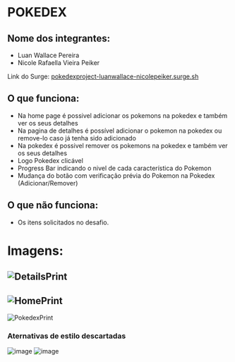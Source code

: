 # POKEDEX

## Nome dos integrantes: 
- Luan Wallace Pereira
- Nicole Rafaella Vieira Peiker

Link do Surge: [pokedexproject-luanwallace-nicolepeiker.surge.sh](pokedexproject-luanwallace-nicolepeiker.surge.sh)

## O que funciona:
- Na home page é possivel adicionar os pokemons na pokedex e também ver os seus detalhes
- Na pagina de detalhes é possível adicionar o pokemon na pokedex ou remove-lo caso já tenha sido adicionado
- Na pokedex é possivel remover os pokemons na pokedex e também ver os seus detalhes
- Logo Pokedex clicável
- Progress Bar indicando o nivel de cada característica do Pokemon
- Mudança do botão com verificação prévia do Pokemon na Pokedex (Adicionar/Remover)

## O que não funciona: 
- Os itens solicitados no desafio.

# Imagens:



![DetailsPrint](https://user-images.githubusercontent.com/79777131/179876273-7abfd519-d057-4d1a-af5a-9903d84dab24.png)
-------------------------------------------------------------------------------------------------------------------------
![HomePrint](https://user-images.githubusercontent.com/79777131/179876285-14f949fd-1ef3-4637-be2d-4fe706d20a7d.png)
-------------------------------------------------------------------------------------------------------------------------
![PokedexPrint](https://user-images.githubusercontent.com/79777131/179876290-9a62edd6-ecf4-4943-b454-3b90cfbef11b.png)


### Aternativas de estilo descartadas

![image](https://user-images.githubusercontent.com/65312009/179972425-f53b1f79-2424-40da-9adb-62308458b152.png)
![image](https://user-images.githubusercontent.com/65312009/179972542-17376fd2-29dc-4ca9-b563-690a081849f0.png)

